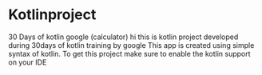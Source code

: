 # Kotlinproject
30 Days of kotlin google (calculator)
hi this is kotlin project developed during 30days of kotlin training by google
This app is created using simple syntax of kotlin.
To get this project make sure to enable the kotlin support on your IDE
